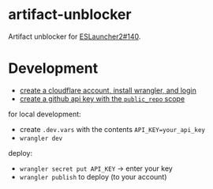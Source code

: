 # artifact-unblocker

Artifact unblocker for [ESLauncher2#140](https://github.com/EndlessSkyCommunity/ESLauncher2/issues/140).

# Development

- [create a cloudflare account, install wrangler, and login](https://developers.cloudflare.com/workers/get-started/guide/)
- [create a github api key with the `public_repo` scope](https://github.com/settings/tokens/new)

for local development:
- create `.dev.vars` with the contents `API_KEY=your_api_key`
- `wrangler dev`

deploy:
- `wrangler secret put API_KEY` -> enter your key
- `wrangler publish` to deploy (to your account)
